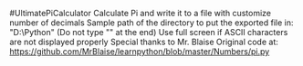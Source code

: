 #UltimatePiCalculator
Calculate Pi and write it to a file with customize number of decimals
Sample path of the directory to put the exported file in: "D:\Python" (Do not type "\" at the end)
Use full screen if ASCII characters are not displayed properly
Special thanks to Mr. Blaise
Original code at: https://github.com/MrBlaise/learnpython/blob/master/Numbers/pi.py
